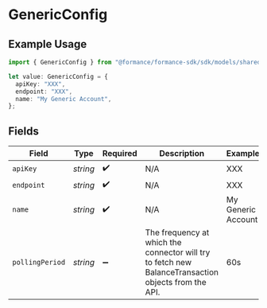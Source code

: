 # GenericConfig

## Example Usage

```typescript
import { GenericConfig } from "@formance/formance-sdk/sdk/models/shared";

let value: GenericConfig = {
  apiKey: "XXX",
  endpoint: "XXX",
  name: "My Generic Account",
};
```

## Fields

| Field                                                                                                | Type                                                                                                 | Required                                                                                             | Description                                                                                          | Example                                                                                              |
| ---------------------------------------------------------------------------------------------------- | ---------------------------------------------------------------------------------------------------- | ---------------------------------------------------------------------------------------------------- | ---------------------------------------------------------------------------------------------------- | ---------------------------------------------------------------------------------------------------- |
| `apiKey`                                                                                             | *string*                                                                                             | :heavy_check_mark:                                                                                   | N/A                                                                                                  | XXX                                                                                                  |
| `endpoint`                                                                                           | *string*                                                                                             | :heavy_check_mark:                                                                                   | N/A                                                                                                  | XXX                                                                                                  |
| `name`                                                                                               | *string*                                                                                             | :heavy_check_mark:                                                                                   | N/A                                                                                                  | My Generic Account                                                                                   |
| `pollingPeriod`                                                                                      | *string*                                                                                             | :heavy_minus_sign:                                                                                   | The frequency at which the connector will try to fetch new BalanceTransaction objects from the API.<br/> | 60s                                                                                                  |
